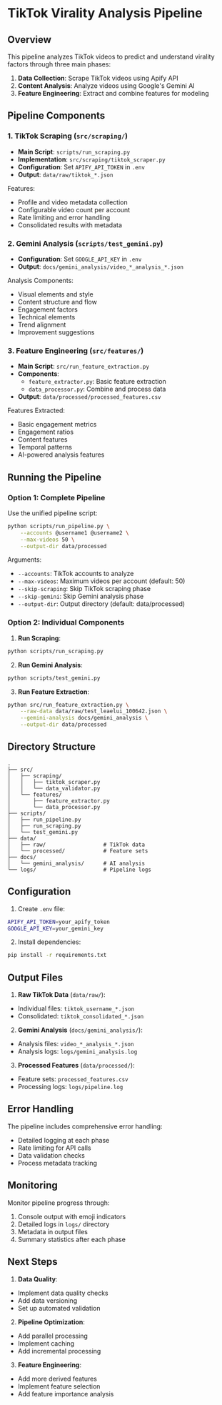 # TikTok Virality Analysis Pipeline

## Overview

This pipeline analyzes TikTok videos to predict and understand virality factors through three main phases:

1. **Data Collection**: Scrape TikTok videos using Apify API
2. **Content Analysis**: Analyze videos using Google's Gemini AI
3. **Feature Engineering**: Extract and combine features for modeling

## Pipeline Components

### 1. TikTok Scraping (`src/scraping/`)

- **Main Script**: `scripts/run_scraping.py`
- **Implementation**: `src/scraping/tiktok_scraper.py`
- **Configuration**: Set `APIFY_API_TOKEN` in `.env`
- **Output**: `data/raw/tiktok_*.json`

Features:

- Profile and video metadata collection
- Configurable video count per account
- Rate limiting and error handling
- Consolidated results with metadata

### 2. Gemini Analysis (`scripts/test_gemini.py`)

- **Configuration**: Set `GOOGLE_API_KEY` in `.env`
- **Output**: `docs/gemini_analysis/video_*_analysis_*.json`

Analysis Components:

- Visual elements and style
- Content structure and flow
- Engagement factors
- Technical elements
- Trend alignment
- Improvement suggestions

### 3. Feature Engineering (`src/features/`)

- **Main Script**: `src/run_feature_extraction.py`
- **Components**:
  - `feature_extractor.py`: Basic feature extraction
  - `data_processor.py`: Combine and process data
- **Output**: `data/processed/processed_features.csv`

Features Extracted:

- Basic engagement metrics
- Engagement ratios
- Content features
- Temporal patterns
- AI-powered analysis features

## Running the Pipeline

### Option 1: Complete Pipeline

Use the unified pipeline script:

```bash
python scripts/run_pipeline.py \
    --accounts @username1 @username2 \
    --max-videos 50 \
    --output-dir data/processed
```

Arguments:

- `--accounts`: TikTok accounts to analyze
- `--max-videos`: Maximum videos per account (default: 50)
- `--skip-scraping`: Skip TikTok scraping phase
- `--skip-gemini`: Skip Gemini analysis phase
- `--output-dir`: Output directory (default: data/processed)

### Option 2: Individual Components

1. **Run Scraping**:

```bash
python scripts/run_scraping.py
```

2. **Run Gemini Analysis**:

```bash
python scripts/test_gemini.py
```

3. **Run Feature Extraction**:

```bash
python src/run_feature_extraction.py \
    --raw-data data/raw/test_leaelui_100642.json \
    --gemini-analysis docs/gemini_analysis \
    --output-dir data/processed
```

## Directory Structure

```
.
├── src/
│   ├── scraping/
│   │   ├── tiktok_scraper.py
│   │   └── data_validator.py
│   └── features/
│       ├── feature_extractor.py
│       └── data_processor.py
├── scripts/
│   ├── run_pipeline.py
│   ├── run_scraping.py
│   └── test_gemini.py
├── data/
│   ├── raw/                  # TikTok data
│   └── processed/            # Feature sets
├── docs/
│   └── gemini_analysis/      # AI analysis
└── logs/                     # Pipeline logs
```

## Configuration

1. Create `.env` file:

```bash
APIFY_API_TOKEN=your_apify_token
GOOGLE_API_KEY=your_gemini_key
```

2. Install dependencies:

```bash
pip install -r requirements.txt
```

## Output Files

1. **Raw TikTok Data** (`data/raw/`):

- Individual files: `tiktok_username_*.json`
- Consolidated: `tiktok_consolidated_*.json`

2. **Gemini Analysis** (`docs/gemini_analysis/`):

- Analysis files: `video_*_analysis_*.json`
- Analysis logs: `logs/gemini_analysis.log`

3. **Processed Features** (`data/processed/`):

- Feature sets: `processed_features.csv`
- Processing logs: `logs/pipeline.log`

## Error Handling

The pipeline includes comprehensive error handling:

- Detailed logging at each phase
- Rate limiting for API calls
- Data validation checks
- Process metadata tracking

## Monitoring

Monitor pipeline progress through:

1. Console output with emoji indicators
2. Detailed logs in `logs/` directory
3. Metadata in output files
4. Summary statistics after each phase

## Next Steps

1. **Data Quality**:

- Implement data quality checks
- Add data versioning
- Set up automated validation

2. **Pipeline Optimization**:

- Add parallel processing
- Implement caching
- Add incremental processing

3. **Feature Engineering**:

- Add more derived features
- Implement feature selection
- Add feature importance analysis
